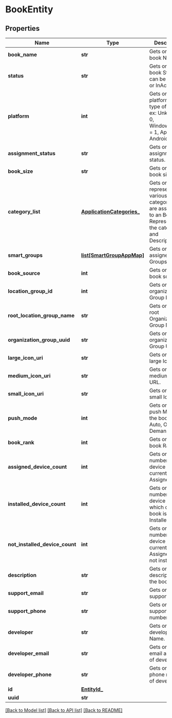 # BookEntity

## Properties
Name | Type | Description | Notes
------------ | ------------- | ------------- | -------------
**book_name** | **str** | Gets or sets book Name. | [optional] 
**status** | **str** | Gets or sets book Status can be Active or InActive. | [optional] 
**platform** | **int** | Gets or sets platform is the type of device. ex: Unknown &#x3D; 0, WindowsMobile &#x3D; 1, Apple &#x3D; 2, Android &#x3D; 5,. | [optional] 
**assignment_status** | **str** | Gets or sets assignment status. | [optional] 
**book_size** | **str** | Gets or sets book size. | [optional] 
**category_list** | [**ApplicationCategories_**](ApplicationCategories_.md) | Gets or sets represents the various categories that are associated to an Book. Represented by the category Id and Description. | [optional] 
**smart_groups** | [**list[SmartGroupAppMap]**](SmartGroupAppMap.md) | Gets or sets assigned Smart Groups. | [optional] 
**book_source** | **int** | Gets or sets the book source. | [optional] 
**location_group_id** | **int** | Gets or sets organization Group Id. | [optional] 
**root_location_group_name** | **str** | Gets or sets root Organization Group Name. | [optional] 
**organization_group_uuid** | **str** | Gets or sets organization Group UUID. | [optional] 
**large_icon_uri** | **str** | Gets or sets large Icon URL. | [optional] 
**medium_icon_uri** | **str** | Gets or sets medium Icon URL. | [optional] 
**small_icon_uri** | **str** | Gets or sets small Icon URL. | [optional] 
**push_mode** | **int** | Gets or sets push Mode for the book - Auto, On-Demand. | [optional] 
**book_rank** | **int** | Gets or sets book Rank. | [optional] 
**assigned_device_count** | **int** | Gets or sets number of device to which current book is Assigned. | [optional] 
**installed_device_count** | **int** | Gets or sets number of device on which current book is Installed. | [optional] 
**not_installed_device_count** | **int** | Gets or sets number of device to which current book is Assigned, but not installed. | [optional] 
**description** | **str** | Gets or sets description of the book. | [optional] 
**support_email** | **str** | Gets or sets support email. | [optional] 
**support_phone** | **str** | Gets or sets support Phone number. | [optional] 
**developer** | **str** | Gets or sets developer Name. | [optional] 
**developer_email** | **str** | Gets or sets email address of developer. | [optional] 
**developer_phone** | **str** | Gets or sets phone number of developer. | [optional] 
**id** | [**EntityId_**](EntityId_.md) |  | [optional] 
**uuid** | **str** |  | [optional] 

[[Back to Model list]](../README.md#documentation-for-models) [[Back to API list]](../README.md#documentation-for-api-endpoints) [[Back to README]](../README.md)


